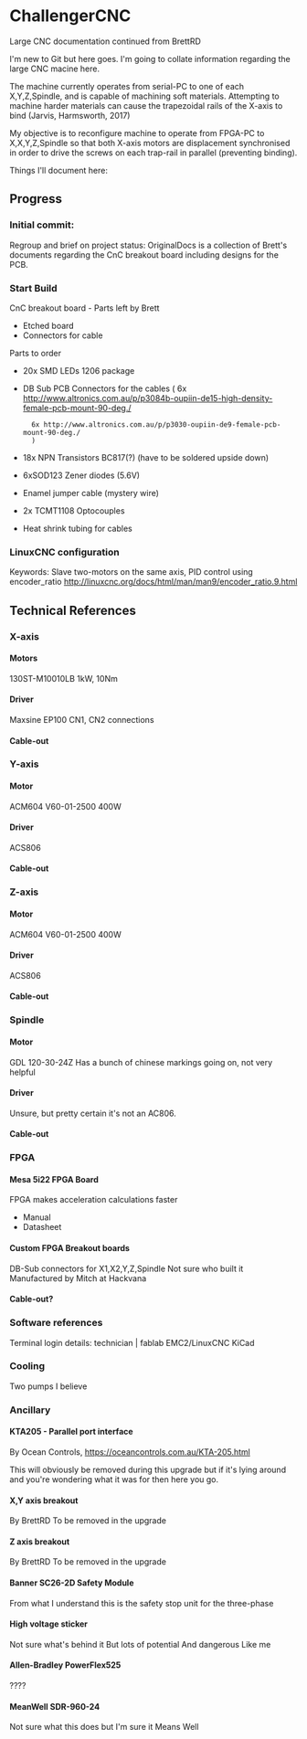 # ChallengerCNC
Large CNC documentation continued from BrettRD

I'm new to Git but here goes. I'm going to collate information regarding the large CNC macine here.

The machine currently operates from serial-PC to one of each X,Y,Z,Spindle, and is capable of machining soft materials. Attempting to machine harder materials can cause the trapezoidal rails of the X-axis to bind (Jarvis, Harmsworth, 2017)

My objective is to reconfigure machine to operate from FPGA-PC to X,X,Y,Z,Spindle so that both X-axis motors are displacement synchronised in order to drive the screws on each trap-rail in parallel (preventing binding).

Things I'll document here:

## Progress
### Initial commit: 

Regroup and brief on project status: 
OriginalDocs is a collection of Brett's documents regarding the CnC breakout board including designs for the PCB.

### Start Build 

CnC breakout board - 
Parts left by Brett
+ Etched board
+ Connectors for cable


Parts to order
+ 20x SMD LEDs 1206 package
+ DB Sub PCB Connectors for the cables 
		(
		6x http://www.altronics.com.au/p/p3084b-oupiin-de15-high-density-female-pcb-mount-90-deg./
 
		6x http://www.altronics.com.au/p/p3030-oupiin-de9-female-pcb-mount-90-deg./
		)
+ 18x NPN Transistors BC817(?) (have to be soldered upside down)
+ 6xSOD123 Zener diodes (5.6V)
+ Enamel jumper cable (mystery wire)
+ 2x TCMT1108 Optocouples
+ Heat shrink tubing for cables

### LinuxCNC configuration
Keywords: Slave two-motors on the same axis, PID control using encoder_ratio
http://linuxcnc.org/docs/html/man/man9/encoder_ratio.9.html

## Technical References

### X-axis
#### Motors
130ST-M10010LB
1kW, 10Nm
#### Driver
Maxsine EP100
CN1, CN2 connections
#### Cable-out

### Y-axis
#### Motor
ACM604 V60-01-2500
400W
#### Driver
ACS806
#### Cable-out

### Z-axis
#### Motor
ACM604 V60-01-2500
400W
#### Driver
ACS806
#### Cable-out

### Spindle
#### Motor
GDL 120-30-24Z
Has a bunch of chinese markings going on, not very helpful

#### Driver
Unsure, but pretty certain it's not an AC806.
#### Cable-out

### FPGA
#### Mesa 5i22 FPGA Board
FPGA makes acceleration calculations faster
+ Manual
+ Datasheet

#### Custom FPGA Breakout boards
DB-Sub connectors for X1,X2,Y,Z,Spindle
Not sure who built it
Manufactured by Mitch at Hackvana

#### Cable-out?

### Software references
Terminal login details: technician   |    fablab
EMC2/LinuxCNC
KiCad

### Cooling
Two pumps I believe

### Ancillary
#### KTA205 - Parallel port interface
By Ocean Controls, https://oceancontrols.com.au/KTA-205.html

This will obviously be removed during this upgrade but if it's lying around and you're wondering what it was for then here you go.

#### X,Y axis breakout
By BrettRD
To be removed in the upgrade

#### Z axis breakout
By BrettRD
To be removed in the upgrade

#### Banner SC26-2D Safety Module
From what I understand this is the safety stop unit for the three-phase

#### High voltage sticker
Not sure what's behind it
But lots of potential
And dangerous
Like me

#### Allen-Bradley PowerFlex525
????

#### MeanWell SDR-960-24
Not sure what this does but I'm sure it Means Well
